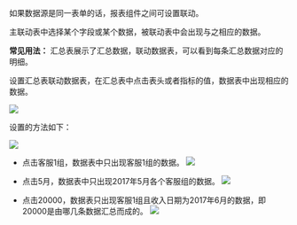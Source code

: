 
如果数据源是同一表单的话，报表组件之间可设置联动。


主联动表中选择某个字段或某个数据，被联动表中会出现与之相应的数据。

**常见用法：** 
汇总表展示了汇总数据，联动数据表，可以看到每条汇总数据对应的明细。


设置汇总表联动数据表，在汇总表中点击表头或者指标的值，数据表中出现相应的数据。

![](http://docfiles.baibaoyun.com/FmHlYwUEHlxuhuW7hExdRfGyr7B8)

设置的方法如下：

![](http://docfiles.baibaoyun.com/FlDfC4KTT1f6nQoQM7nnZqzhToe2)

* 点击客服1组，数据表中只出现客服1组的数据。
![](http://bbs.baibaoyun.com/data/attachment/forum/201706/06/174215d42l29t9kbbt062o.png)

* 点击5月，数据表中只出现2017年5月各个客服组的数据。
![](http://bbs.baibaoyun.com/data/attachment/forum/201706/06/174216abt6ox30u20szr21.png)

* 点击20000，数据表只出现客服1组且收入日期为2017年6月的数据，即20000是由哪几条数据汇总而成的。
![](http://bbs.baibaoyun.com/data/attachment/forum/201706/06/174216b4hhmiybh42mp0on.png)

